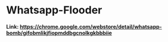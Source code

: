 # Whatsapp-Flooder

#### Link: https://chrome.google.com/webstore/detail/whatsapp-bomb/gifobmlikjfiopmddbgcnolkgkbbbiie
